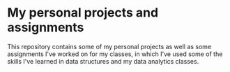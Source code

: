 # My personal projects and assignments
This repository contains some of my personal projects as well as some assignments I've worked on for my classes, in which I've used some of the skills I've learned in data structures and my data analytics classes.
